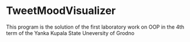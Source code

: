 # TweetMoodVisualizer
This program is the solution of the first laboratory work on OOP in the 4th term of the Yanka Kupala State Uneversity of Grodno
